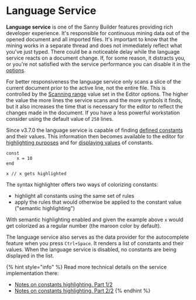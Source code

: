 # Language Service

**Language service** is one of the Sanny Builder features providing rich developer experience. It's responsible for continuous mining data out of the opened document and all imported files. It's important to know that the mining works in a separate thread and does not immediately reflect what you've just typed. There could be a noticeable delay while the language service reacts on a document change. If, for some reason, it distracts you, or you're not satisfied with the service performance you can disable it in the [options](options/editor.md#editor-configuration).

For better responsiveness the language service only scans a slice of the current document prior to the active line, not the entire file. This is controlled by the [Scanning range](options/editor.md#code-scan-distance) value set in the Editor options. The higher the value the more lines the service scans and the more symbols it finds, but it also increases the time that is necessary for the editor to reflect the changes made in the document. If you have a less powerful workstation consider using the default value of `250` lines.

Since v3.7.0 the language service is capable of finding [defined constants](../language/data-types/constants.md#syntax) and their values. This information then becomes available to the editor for [highlighting purposes](options/editor.md#color-theme) and for [displaying values](features.md#displaying-information-about-opcode) of constants.

```
const
    x = 10
end

x // x gets highlighted
```

The syntax highlighter offers two ways of colorizing constants:

* highlight all constants using the same set of rules
* apply the rules that would otherwise be applied to the constant value ("semantic highlighting")

With semantic highlighting enabled and given the example above `x` would get colorized as a regular number (the maroon color by default).

The language service also serves as the data provider for the autocomplete feature when you press `Ctrl+Space`. It renders a list of constants and their values. When the language service is disabled, no constants are being displayed in the list.

{% hint style="info" %}
Read more technical details on the service implementation there:

* [Notes on constants highlighting. Part 1/2](https://www.patreon.com/posts/45844911)
* [Notes on constants highlighting. Part 2/2](https://www.patreon.com/posts/46873773)
{% endhint %}
